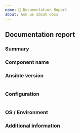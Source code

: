```yaml
---
name: 📝 Documentation Report
about: Ask us about docs
---
```

## Documentation report
<!--- Verify first that your improvement is not already reported on GitHub -->
<!--- Also test if the latest release and devel branch are affected too -->
<!--- This form is processed by Ansibot (machine), complete *all* sections as described -->

### Summary
<!--- Explain the problem briefly below -->

### Component name
<!--- Write the name of the module, plugin, task or feature below -->

### Ansible version
<!--- Paste verbatim output from "ansible --version" between quotes -->
```paste below

```

### Configuration
<!--- Paste verbatim output from "ansible-config dump --only-changed" between quotes -->
```paste below

```

### OS / Environment
<!--- Provide all relevant information below, eg. target OS versions, network device firmware, etc. -->

### Additional information
<!--- Describe how this improves the documentation, eg. before/after situation or screenshots -->

<!--- HINT: You can paste gist.github.com links for larger files -->
